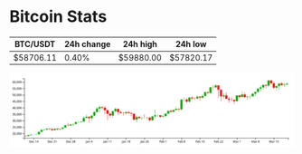 # Bitcoin Stats

BTC/USDT|24h change|24h high|24h low|
|---|---|---|---|
|$58706.11|0.40%|$59880.00|$57820.17|

<img src="./chart.svg">
